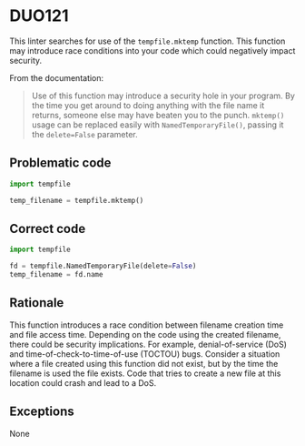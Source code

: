 # DUO121

This linter searches for use of the `tempfile.mktemp` function. This function
may introduce race conditions into your code which could negatively impact
security.

From the documentation:

> Use of this function may introduce a security hole in your program. By
> the time you get around to doing anything with the file name it
> returns, someone else may have beaten you to the punch. `mktemp()` usage
> can be replaced easily with `NamedTemporaryFile()`, passing it the
> `delete=False` parameter.

## Problematic code

```python
import tempfile

temp_filename = tempfile.mktemp()
```

## Correct code

```python
import tempfile

fd = tempfile.NamedTemporaryFile(delete=False)
temp_filename = fd.name
```

## Rationale

This function introduces a race condition between filename creation time and
file access time. Depending on the code using the created filename, there could
be security implications. For example, denial-of-service (DoS) and
time-of-check-to-time-of-use (TOCTOU) bugs. Consider a situation where a file
created using this function did not exist, but by the time the filename is used
the file exists. Code that tries to create a new file at this location could
crash and lead to a DoS.

## Exceptions

None
